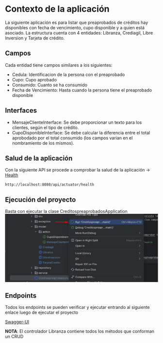 # Contexto de la aplicación

La siguiente aplicación es para listar que preaprobados de créditos hay disponibles con fecha de vencimiento, cupo disponible y a quien está asociado. La estructura cuenta con 4 entidades: Libranza, Crediagil, Libre Inversion y Tarjeta de crédito.

## Campos
Cada entidad tiene campos similares a los siguientes:
- Cedula: Identificacion de la persona con el preaprobado
- Cupo: Cupo aprobado
- Consumido: Cuanto se ha consumido
- Fecha de Vencimiento: Hasta cuando la persona tiene el preaprobado disponible

## Interfaces
- MensajeClienteInterface: Se debe proporcionar un texto para los clientes, según el tipo de crédito.
- CupoDisponibleInterface: Se debe calcular la diferencia entre el total aprobodado por el total consumido (los campos varian en el nombramiento de los mismos).

## Salud de la aplicación
Con la siguiente API se procede a comprobar la salud de la aplicación -> [Health](http://localhost:8080/api/actuator/health)
```
http://localhost:8080/api/actuator/health
```

## Ejecución del proyecto
Basta con ejecutar la clase CreditospreaprobadosApplication
![img.png](images/img.png)

## Endpoints
Todos los endpoints se pueden verificar y ejecutar entrando al siguiente enlace luego de ejecutar el proyecto

[Swagger-UI](http://localhost:8080/api/swagger-ui.html)

**NOTA**: El controlador Libranza contiene todos los métodos que conforman un CRUD
